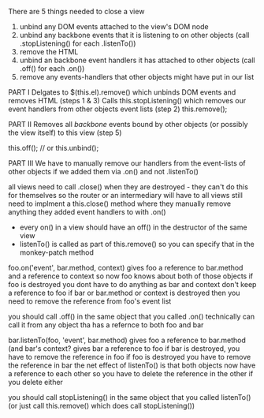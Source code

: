There are 5 things needed to close a view

1. unbind any DOM events attached to the view's DOM node
2. unbind any backbone events that it is listening to on other objects (call .stopListening() for each .listenTo())
3. remove the HTML
4. unbind an backbone event handlers it has attached to other objects (call .off() for each .on())
5. remove any events-handlers that other objects might have put in our list


PART I
Delgates to $(this.el).remove() which unbinds DOM events and removes HTML (steps 1 & 3)
Calls this.stopListening() which removes our event handlers from other objects event lists (step 2)
this.remove();


PART II
Removes all *backbone* events bound by other objects (or possibly the view itself) to this view (step 5)

  this.off(); // or this.unbind();

PART III
We have to manually remove our handlers from the event-lists of other objects if we added them via .on() and not .listenTo()

all views need to call .close() when they are destroyed - they can't do this for themselves so the router or an intermediary will have to
all views still need to implment a this.close() method where they manually remove anything they added event handlers to with .on()


* every on() in a view should have an off() in the destructor of the same view
* listenTo() is called as part of this.remove() so you can specify that in the monkey-patch method


foo.on('event', bar.method, context)
  gives foo a reference to bar.method and a reference to context
    so now foo knows about both of those objects
  if foo is destroyed you dont have to do anything as bar and context don't keep a reference to foo
  if bar or bar.method or context is destroyed then you need to remove the reference from foo's event list

  you should call .off() in the same object that  you called .on()
  technically can call it from any object tha has a refernce to both foo and bar


bar.listenTo(foo, 'event', bar.method)
gives foo a reference to bar.method (and bar's context?
gives bar a reference to foo
  if bar is destroyed, you have to remove the reference in foo
  if foo is destroyed you have to remove the reference in bar
the net effect of listenTo() is that both objects now have a reference to each other
  so you have to delete the reference in the other if you delete either

  you should call stopListening() in the same object that you called listenTo() (or just call this.remove() which does call stopListening())